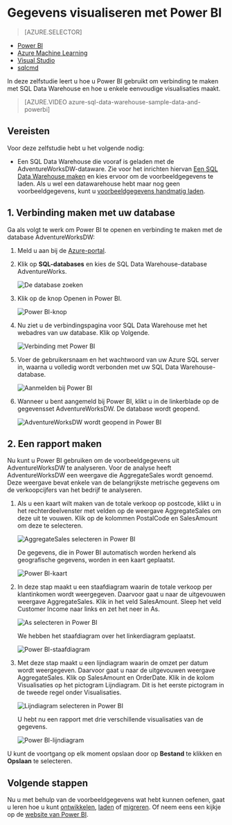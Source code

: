 <properties
   pageTitle="SQL Data Warehouse-gegevens visualiseren met Power BI | Microsoft Azure"
   description="SQL Data Warehouse-gegevens visualiseren met Power BI"
   services="sql-data-warehouse"
   documentationCenter="NA"
   authors="lodipalm"
   manager="barbkess"
   editor="" />

<tags
   ms.service="sql-data-warehouse"
   ms.devlang="NA"
   ms.topic="get-started-article"
   ms.tgt_pltfrm="NA"
   ms.workload="data-services"
   ms.date="06/16/2016"
   ms.author="lodipalm;barbkess;sonyama" />

# Gegevens visualiseren met Power BI

> [AZURE.SELECTOR]
- [Power BI](sql-data-warehouse-get-started-visualize-with-power-bi.md)
- [Azure Machine Learning](sql-data-warehouse-get-started-analyze-with-azure-machine-learning.md)
- [Visual Studio](sql-data-warehouse-query-visual-studio.md)
- [sqlcmd](sql-data-warehouse-get-started-connect-sqlcmd.md) 

In deze zelfstudie leert u hoe u Power BI gebruikt om verbinding te maken met SQL Data Warehouse en hoe u enkele eenvoudige visualisaties maakt.

> [AZURE.VIDEO azure-sql-data-warehouse-sample-data-and-powerbi]

## Vereisten

Voor deze zelfstudie hebt u het volgende nodig:

- Een SQL Data Warehouse die vooraf is geladen met de AdventureWorksDW-dataware. Zie voor het inrichten hiervan [Een SQL Data Warehouse maken][] en kies ervoor om de voorbeeldgegevens te laden. Als u wel een datawarehouse hebt maar nog geen voorbeeldgegevens, kunt u [voorbeeldgegevens handmatig laden][].


## 1. Verbinding maken met uw database

Ga als volgt te werk om Power BI te openen en verbinding te maken met de database AdventureWorksDW:

1. Meld u aan bij de [Azure-portal][].
2. Klik op **SQL-databases** en kies de SQL Data Warehouse-database AdventureWorks.

    ![De database zoeken][1]

3. Klik op de knop Openen in Power BI.

    ![Power BI-knop][2]

4. Nu ziet u de verbindingspagina voor SQL Data Warehouse met het webadres van uw database. Klik op Volgende.

    ![Verbinding met Power BI][3]

6. Voer de gebruikersnaam en het wachtwoord van uw Azure SQL server in, waarna u volledig wordt verbonden met uw SQL Data Warehouse-database.

    ![Aanmelden bij Power BI][4]

7. Wanneer u bent aangemeld bij Power BI, klikt u in de linkerblade op de gegevensset AdventureWorksDW. De database wordt geopend.

    ![AdventureWorksDW wordt geopend in Power BI][5]



## 2. Een rapport maken

Nu kunt u Power BI gebruiken om de voorbeeldgegevens uit AdventureWorksDW te analyseren. Voor de analyse heeft AdventureWorksDW een weergave die AggregateSales wordt genoemd. Deze weergave bevat enkele van de belangrijkste metrische gegevens om de verkoopcijfers van het bedrijf te analyseren.

1. Als u een kaart wilt maken van de totale verkoop op postcode, klikt u in het rechterdeelvenster met velden op de weergave AggregateSales om deze uit te vouwen. Klik op de kolommen PostalCode en SalesAmount om deze te selecteren.

    ![AggregateSales selecteren in Power BI][6]

    De gegevens, die in Power BI automatisch worden herkend als geografische gegevens, worden in een kaart geplaatst.

    ![Power BI-kaart][7]

2. In deze stap maakt u een staafdiagram waarin de totale verkoop per klantinkomen wordt weergegeven. Daarvoor gaat u naar de uitgevouwen weergave AggregateSales. Klik in het veld SalesAmount. Sleep het veld Customer Income naar links en zet het neer in As.

    ![As selecteren in Power BI][8]

    We hebben het staafdiagram over het linkerdiagram geplaatst.

    ![Power BI-staafdiagram][9]

3. Met deze stap maakt u een lijndiagram waarin de omzet per datum wordt weergegeven. Daarvoor gaat u naar de uitgevouwen weergave AggregateSales. Klik op SalesAmount en OrderDate. Klik in de kolom Visualisaties op het pictogram Lijndiagram. Dit is het eerste pictogram in de tweede regel onder Visualisaties.

    ![Lijndiagram selecteren in Power BI][10]

    U hebt nu een rapport met drie verschillende visualisaties van de gegevens.

    ![Power BI-lijndiagram][11]

U kunt de voortgang op elk moment opslaan door op **Bestand** te klikken en **Opslaan** te selecteren.

## Volgende stappen
Nu u met behulp van de voorbeeldgegevens wat hebt kunnen oefenen, gaat u leren hoe u kunt [ontwikkelen][], [laden][] of [migreren][]. Of neem eens een kijkje op de [website van Power BI][].

<!--Image references-->
[1]: media/sql-data-warehouse-get-started-visualize-with-power-bi/pbi-find-database.png
[2]: media/sql-data-warehouse-get-started-visualize-with-power-bi/pbi-button.png
[3]: media/sql-data-warehouse-get-started-visualize-with-power-bi/pbi-connect-to-azure.png
[4]: media/sql-data-warehouse-get-started-visualize-with-power-bi/pbi-sign-in.png
[5]: media/sql-data-warehouse-get-started-visualize-with-power-bi/pbi-open-adventureworks.png
[6]: media/sql-data-warehouse-get-started-visualize-with-power-bi/pbi-aggregatesales.png
[7]: media/sql-data-warehouse-get-started-visualize-with-power-bi/pbi-map.png
[8]: media/sql-data-warehouse-get-started-visualize-with-power-bi/pbi-chooseaxis.png
[9]: media/sql-data-warehouse-get-started-visualize-with-power-bi/pbi-bar.png
[10]: media/sql-data-warehouse-get-started-visualize-with-power-bi/pbi-prepare-line.png
[11]: media/sql-data-warehouse-get-started-visualize-with-power-bi/pbi-line.png
[12]: media/sql-data-warehouse-get-started-visualize-with-power-bi/pbi-save.png

<!--Article references-->
[migreren]: sql-data-warehouse-overview-migrate.md
[ontwikkelen]: sql-data-warehouse-overview-develop.md
[laden]: sql-data-warehouse-overview-load.md
[voorbeeldgegevens handmatig laden]: sql-data-warehouse-load-sample-databases.md
[verbinding maken met SQL Data Warehouse]: sql-data-warehouse-integrate-power-bi.md
[Een SQL Data Warehouse maken]: sql-data-warehouse-get-started-provision.md

<!--Other-->
[Azure-portal]: https://portal.azure.com/
[website van Power BI]: http://www.powerbi.com/



<!--HONumber=ago16_HO4-->


